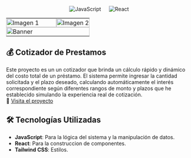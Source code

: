<p align="center">
  <img alt="JavaScript" src="https://img.shields.io/badge/JavaScript%20-%23F7DF1E.svg?logo=javascript&logoColor=black"> 
   &emsp;    
  <a> 
    <img alt="React" src="https://img.shields.io/badge/React%20-%2361DAFB.svg?logo=react&logoColor=black">
  </a> 
</p>
<table>
    <tr>
    <td style="padding: 0; width: 60%;"><img src="https://github.com/user-attachments/assets/e34b6b40-d5f3-4ccd-9fe4-cfd561d800e9" alt="Imagen 1" style="width: 100%; height: auto; object-fit: cover;"></td>
    <td style="padding: 0; width: 60%;"><img src="https://github.com/user-attachments/assets/5015bc25-fc11-4153-86d4-16bb0ce495ff" alt="Imagen 2" style="width: 100%; height: auto; object-fit: cover;"></td>
  </tr>
   <tr>
        <td colspan="2" style="padding: 0;">
            <img src="https://github.com/user-attachments/assets/b86785e2-9c83-4efa-8415-b40169a2393c" alt="Banner" style="width: 100%; height: auto; object-fit: cover;">
        </td>
    </tr>
</table>

  ##  💰 **Cotizador de Prestamos**
Este proyecto es un un cotizador que brinda un cálculo rápido y dinámico del costo total de un préstamo. El sistema permite ingresar la cantidad solicitada y el plazo deseado, calculando automáticamente el interés correspondiente según diferentes rangos de monto y plazos que he establecido  simulando la experiencia real de cotización. <br>
🔗 [Visita el proyecto](https://seashell-newt-114594.hostingersite.com/)

## 🛠️ **Tecnologías Utilizadas**

- **JavaScript**: Para la lógica del sistema y la manipulación de datos.
- **React**: Para la  construccion de componentes.
- **Tailwind CSS**: Estilos.



